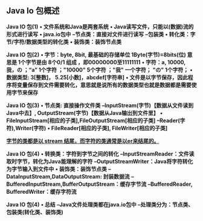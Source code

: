 ## Java Io 包概述

**Java IO 包(1)**
**• 文件系统和Java是两套系统**
**• Java读写文件，只能以(数据)流的形式进行读写**
**• java.io包中**
**–节点类：直接对文件进行读写**
**–包装类**
**• 转化类：字节/字符/数据类型的转化类**
**• 装饰类：装饰节点类**



**Java IO 包(2)**
**• 字节：byte, 8bit, 最基础的存储单位 1Byte(字节)=8bits(位) 意思是 1个字节是由 8个0/1 组成 ，即00000000至11111111**
**• 字符：a, 10000, 我，の  ；“a” 1个字符 ；"10000" 5个字符 ；"我" 一个字符； "の" 1个字符；**
**• 数据类型: 3[整数]， 5.25[小数]，abcdef[字符串]**
**• 文件是以字节保存，因此程序将变量保存到文件需要转化，意思就是说所有的数据类型也就是数据都是需要使用字节来保存**



**Java IO 包(3)**
**• 节点类: 直接操作文件类**
**–InputStream(字节)【数据从文件读到Java中去】, OutputStream(字节)【数据从Java输出到文件里】**
**• FileInputStream[相应的子类],FileOutputStream[相应的子类]**
**–Reader(字符),Writer(字符)**
**• FileReader[相应的子类], FileWriter[相应的子类]**

**<u>字节的类都是以 stream 结尾，而字符的类通常是以er来结尾的。</u>**



**Java IO 包(4)**
**• 转换类：字符到字节之间的转化**
**–InputStreamReader：文件读取时字节，转化为Java能理解的字符**
**–OutputStreamWriter：Java将字符转化为字节输入到文件中**
**• 装饰类：装饰节点类**
**–DataInputStream,DataOutputStream: 封装数据流**
**–BufferedInputStream,BufferOutputStream：缓存字节流**
**–BufferedReader, BufferedWriter：缓存字符流**



**Java IO 包(4)**
**• 总结**
**–Java文件处理类都在java.io包中**
**–处理类分为：节点类、包装类(转化类、装饰类)**

